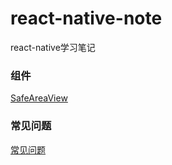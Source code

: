 # react-native-note
react-native学习笔记

### 组件
[SafeAreaView](https://github.com/wangtianlun/react-native-note/blob/master/posts/SafeAreaView.md)

### 常见问题
[常见问题](https://github.com/wangtianlun/react-native-note/blob/master/posts/%E5%B8%B8%E8%A7%81%E9%97%AE%E9%A2%98.md)
